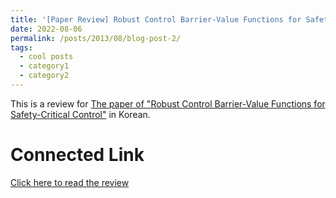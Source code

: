 ```yaml
---
title: '[Paper Review] Robust Control Barrier-Value Functions for Safety-Critical Control'
date: 2022-08-06
permalink: /posts/2013/08/blog-post-2/
tags:
  - cool posts
  - category1
  - category2
---
```


This is a review for [The paper of "Robust Control Barrier-Value Functions for Safety-Critical Control"](https://arxiv.org/pdf/2104.02808) in Korean.

Connected Link
======

[Click here to read the review](https://blog.naver.com/ehddbs1213/222841491271)



